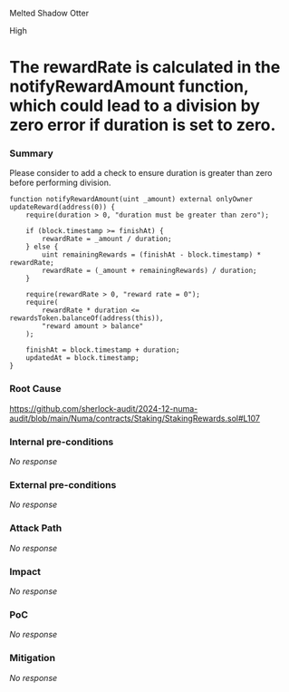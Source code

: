 Melted Shadow Otter

High

# The rewardRate is calculated in the notifyRewardAmount function, which could lead to a division by zero error if duration is set to zero.

### Summary

Please consider to add a check to ensure duration is greater than zero before performing division.
```solidity
function notifyRewardAmount(uint _amount) external onlyOwner updateReward(address(0)) {
    require(duration > 0, "duration must be greater than zero");
    
    if (block.timestamp >= finishAt) {
        rewardRate = _amount / duration;
    } else {
        uint remainingRewards = (finishAt - block.timestamp) * rewardRate;
        rewardRate = (_amount + remainingRewards) / duration;
    }

    require(rewardRate > 0, "reward rate = 0");
    require(
        rewardRate * duration <= rewardsToken.balanceOf(address(this)),
        "reward amount > balance"
    );

    finishAt = block.timestamp + duration;
    updatedAt = block.timestamp;
}
```

### Root Cause

https://github.com/sherlock-audit/2024-12-numa-audit/blob/main/Numa/contracts/Staking/StakingRewards.sol#L107

### Internal pre-conditions

_No response_

### External pre-conditions

_No response_

### Attack Path

_No response_

### Impact

_No response_

### PoC

_No response_

### Mitigation

_No response_
